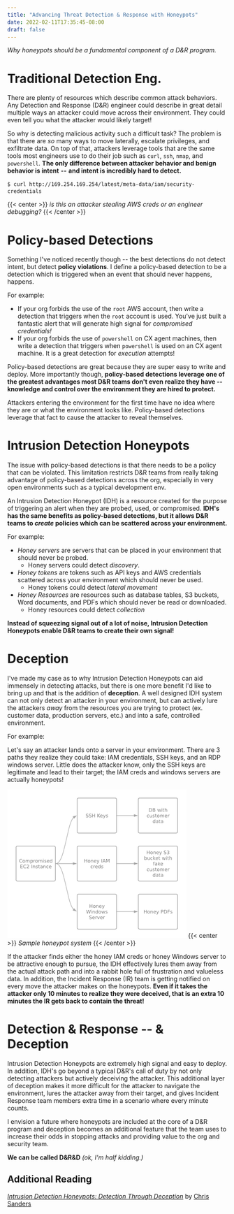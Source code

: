 ```yaml
---
title: "Advancing Threat Detection & Response with Honeypots"
date: 2022-02-11T17:35:45-08:00
draft: false
---
```

_Why honeypots should be a fundamental component of a D&R program._
<!--more-->
# Traditional Detection Eng.
There are plenty of resources which describe common attack behaviors. Any Detection and Response (D&R) engineer could describe in great detail multiple ways an attacker could move across their environment. They could even tell you what the attacker would likely target! 

So why is detecting malicious activity such a difficult task? The problem is that there are *so* many ways to move laterally, escalate privileges, and exfiltrate data. On top of that, attackers leverage tools that are the same tools most engineers use to do their job such as `curl`, `ssh`, `nmap`, and `powershell`.  **The only difference between attacker behavior and benign behavior is intent  --  and intent is incredibly hard to detect.**

```
$ curl http://169.254.169.254/latest/meta-data/iam/security-credentials
```
{{< center >}}
    <i>is this an attacker stealing AWS creds or an engineer debugging?</i>
{{< /center >}}

# Policy-based Detections
Something I've noticed recently though -- the best detections do not detect intent, but detect **policy violations**. I define a policy-based detection to be a detection which is triggered when an event that should never happens, happens. 

For example:
* If your org forbids the use of the `root` AWS account, then write a detection that triggers when the `root` account is used. You've just built a fantastic alert that will generate high signal for *compromised credentials!*
* If your org forbids the use of `powershell` on CX agent machines, then write a detection that triggers when `powershell` is used on an CX agent machine. It is a great detection for *execution* attempts! 

Policy-based detections are great because they are super easy to write and deploy. More importantly though, **policy-based detections leverage one of the greatest advantages most D&R teams don't even realize they have  --  knowledge and control over the environment they are hired to protect.** 

Attackers entering the environment for the first time have no idea where they are or what the environment looks like. Policy-based detections leverage that fact to cause the attacker to reveal themselves.

# Intrusion Detection Honeypots
The issue with policy-based detections is that there needs to be a policy that can be violated. This limitation restricts D&R teams from really taking advantage of policy-based detections across the org, especially in very open environments such as a typical development env. 

An Intrusion Detection Honeypot (IDH) is a resource created for the purpose of triggering an alert when they are probed, used, or compromised. **IDH's has the same benefits as policy-based detections, but it allows D&R teams to ***create*** policies which can be scattered across your environment.**

For example:
* *Honey servers* are servers that can be placed in your environment that should never be probed. 
  * Honey servers could detect *discovery*.
* *Honey tokens* are tokens such as API keys and AWS credentials scattered across your environment which should never be used. 
  * Honey tokens could detect *lateral movement*  
* *Honey Resources* are resources such as database tables, S3 buckets, Word documents, and PDFs which should never be read or downloaded. 
  * Honey resources could detect *collection*

**Instead of squeezing signal out of a lot of noise, Intrusion Detection Honeypots enable D&R teams to create their own signal!**

# Deception
I've made my case as to why Intrusion Detection Honeypots can aid immensely in detecting attacks, but there is one more benefit I'd like to bring up and that is the addition of **deception**. A well designed IDH system can not only detect an attacker in your environment, but can actively lure the attackers *away* from the resources you are trying to protect (ex. customer data, production servers, etc.) and into a safe, controlled environment.

For example: 

Let's say an attacker lands onto a server in your environment. There are 3 paths they realize they could take: IAM credentials, SSH keys, and an RDP windows server. Little does the attacker know, only the SSH keys are legitimate and lead to their target; the IAM creds and windows servers are actually honeypots!

![IDH Example](/idh_example.png#c)
{{< center >}}
    <i>Sample honeypot system</i>
{{< /center >}}

If the attacker finds either the honey IAM creds or honey Windows server to be attractive enough to pursue, the IDH effectively lures them away from the actual attack path and into a rabbit hole full of frustration and valueless data. In addition, the Incident Response (IR) team is getting notified on every move the attacker makes on the honeypots. **Even if it takes the attacker only 10 minutes to realize they were deceived, that is an extra 10 minutes the IR gets back to contain the threat!**

# Detection & Response  --  & Deception
Intrusion Detection Honeypots are extremely high signal and easy to deploy. In addition, IDH's go beyond a typical D&R's call of duty by not only detecting attackers but actively deceiving the attacker. This additional layer of deception makes it more difficult for the attacker to navigate the environment, lures the attacker away from their target, and gives Incident Response team members extra time in a scenario where every minute counts. 

I envision a future where honeypots are included at the core of a D&R program and deception becomes an additional feature that the team uses to increase their odds in stopping attacks and providing value to the org and security team.

**We can be called D&R&D** *(ok, I'm half kidding.)*

## Additional Reading
*[Intrusion Detection Honeypots: Detection Through Deception](https://www.amazon.com/Intrusion-Detection-Honeypots-through-Deception/dp/1735188301)* by [Chris Sanders](https://twitter.com/chrissanders88)